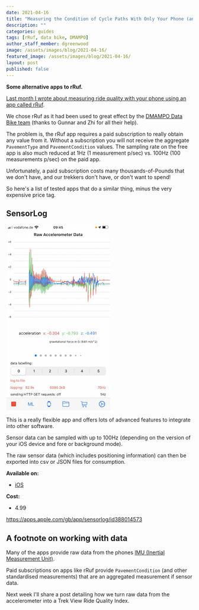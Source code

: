 ```yaml
---
date: 2021-04-16
title: "Measuring the Condition of Cycle Paths With Only Your Phone (an update)"
description: ""
categories: guides
tags: [rRuf, data bike, DMAMPO]
author_staff_member: dgreenwood
image: /assets/images/blog/2021-04-16/
featured_image: /assets/images/blog/2021-04-16/
layout: post
published: false
---
```


**Some alternative apps to rRuf.**

[Last month I wrote about measuring ride quality with your phone using an app called rRuf](/blog/2021/measuring-condition-cycle-paths-phone).

We chose rRuf as it had been used to great effect by the [DMAMPO Data Bike team](https://dmampo.org/data-bike/) (thanks to Gunnar and Zhi for all their help).

The problem is, the rRuf app requires a paid subscription to really obtain any value from it. Without a subscription you will not receive the aggregate `PavementType` and `PavementCondition` values. The sampling rate on the free app is also much reduced at 1Hz (1 measurement p/sec) vs. 100Hz (100 measurements p/sec) on the paid app.

Unfortunately, a paid subscription costs many thousands-of-Pounds that we don't have, and our trekkers don't have, or don't want to spend!

So here's a list of tested apps that do a similar thing, minus the very expensive price tag.

## SensorLog

<img class="img-fluid" src="/assets/images/blog/2021-04-16/sensorlog.jpeg" alt="SensorLog iOS app" title="SensorLog iOS app" />

This is a really flexible app and offers lots of advanced features to integrate into other software. 

Sensor data can be sampled with up to 100Hz (depending on the version of your iOS device and fore or background mode).

The raw sensor data (which includes positioning information) can then be exported into csv or JSON files for consumption.

**Available on:**

* [iOS](https://apps.apple.com/gb/app/sensorlog/id388014573)

**Cost:**

* 4.99

https://apps.apple.com/gb/app/sensorlog/id388014573


## A footnote on working with data

Many of the apps provide raw data from the phones [IMU (Inertial Measurement Unit)](/blog/2020/360-camera-sensors-imu-accelerometer-gyroscope-magnetometer).

Paid subscriptions on apps like rRuf provide `PavementCondition` (and other standardised measurements) that are an aggregated measurement if sensor data.

Next week I'll share a post detailing how we turn raw data from the accelerometer into a Trek View Ride Quality Index.